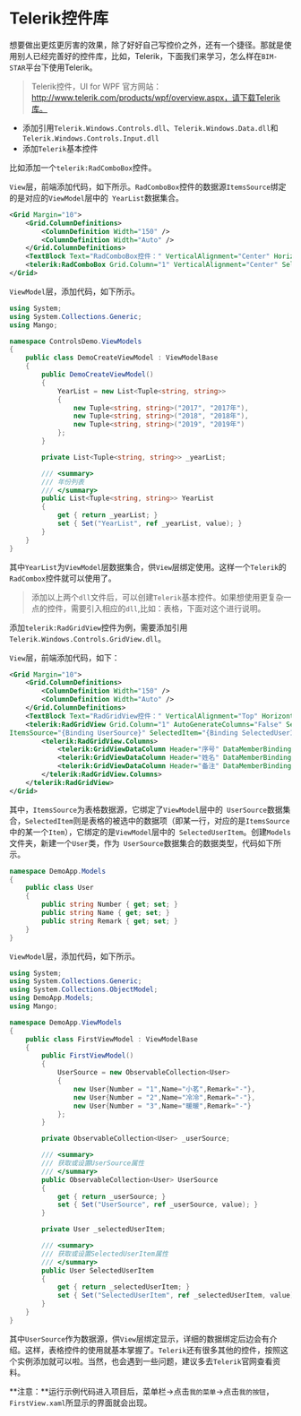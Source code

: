 # Telerik控件库

想要做出更炫更厉害的效果，除了好好自己写控价之外，还有一个捷径。那就是使用别人已经完善好的控件库，比如，Telerik，下面我们来学习，怎么样在`BIM-STAR`平台下使用Telerik。

> Telerik控件，UI for WPF 官方网站：http://www.telerik.com/products/wpf/overview.aspx，请下载Telerik库。

- 添加引用`Telerik.Windows.Controls.dll`、`Telerik.Windows.Data.dll`和`Telerik.Windows.Controls.Input.dll`
- 添加`Telerik`基本控件

比如添加一个`telerik:RadComboBox`控件。

`View`层，前端添加代码，如下所示。`RadComboBox`控件的数据源`ItemsSource`绑定的是对应的`ViewModel`层中的` YearList`数据集合。

```xml
<Grid Margin="10">
    <Grid.ColumnDefinitions>
        <ColumnDefinition Width="150" />
        <ColumnDefinition Width="Auto" />
    </Grid.ColumnDefinitions>
    <TextBlock Text="RadComboBox控件：" VerticalAlignment="Center" HorizontalAlignment="Right" />
    <telerik:RadComboBox Grid.Column="1" VerticalAlignment="Center" SelectedValuePath="Item1" DisplayMemberPath="Item2" ItemsSource="{Binding YearList}" x:Name="RCbxYear" MinWidth="150" />
</Grid>
```

`ViewModel`层，添加代码，如下所示。

```c#
using System;
using System.Collections.Generic;
using Mango;

namespace ControlsDemo.ViewModels
{
    public class DemoCreateViewModel : ViewModelBase
    {
        public DemoCreateViewModel()
        {
            YearList = new List<Tuple<string, string>>
            {
                new Tuple<string, string>("2017", "2017年"),
                new Tuple<string, string>("2018", "2018年"),
                new Tuple<string, string>("2019", "2019年")
            };
        }

        private List<Tuple<string, string>> _yearList;

        /// <summary>
        /// 年份列表
        /// </summary>
        public List<Tuple<string, string>> YearList
        {
            get { return _yearList; }
            set { Set("YearList", ref _yearList, value); }
        }
    }
}
```

其中`YearList`为`ViewModel`层数据集合，供`View`层绑定使用。这样一个`Telerik`的`RadCombox`控件就可以使用了。

> 添加以上两个`dll`文件后，可以创建`Telerik`基本控件。如果想使用更复杂一点的控件，需要引入相应的`dll`,比如：表格，下面对这个进行说明。

添加`telerik:RadGridView`控件为例，需要添加引用`Telerik.Windows.Controls.GridView.dll`。

`View`层，前端添加代码，如下：

```xml
<Grid Margin="10">
    <Grid.ColumnDefinitions>
        <ColumnDefinition Width="150" />
        <ColumnDefinition Width="Auto" />
    </Grid.ColumnDefinitions>
    <TextBlock Text="RadGridView控件：" VerticalAlignment="Top" HorizontalAlignment="Right" />
    <telerik:RadGridView Grid.Column="1" AutoGenerateColumns="False" SelectionMode="Single" ShowGroupPanel="False" IsFilteringAllowed="False" RowIndicatorVisibility="Collapsed" CanUserFreezeColumns="False" IsReadOnly="True" ShowColumnSortIndexes="True"
ItemsSource="{Binding UserSource}" SelectedItem="{Binding SelectedUserItem}">
        <telerik:RadGridView.Columns>
            <telerik:GridViewDataColumn Header="序号" DataMemberBinding="{Binding Number}" />
            <telerik:GridViewDataColumn Header="姓名" DataMemberBinding="{Binding Name}" />
            <telerik:GridViewDataColumn Header="备注" DataMemberBinding="{Binding Remark}" />
        </telerik:RadGridView.Columns>
    </telerik:RadGridView>
</Grid>
```

其中，`ItemsSource`为表格数据源，它绑定了`ViewModel`层中的` UserSource`数据集合，`SelectedItem`则是表格的被选中的数据项（即某一行，对应的是`ItemsSource`中的某一个`Item`），它绑定的是`ViewModel`层中的` SelectedUserItem`。创建`Models`文件夹，新建一个`User`类，作为` UserSource`数据集合的数据类型，代码如下所示。

```c#
namespace DemoApp.Models
{
    public class User
    {
        public string Number { get; set; }
        public string Name { get; set; }
        public string Remark { get; set; }
    }
}
```

`ViewModel`层，添加代码，如下所示。

```c#
using System;
using System.Collections.Generic;
using System.Collections.ObjectModel;
using DemoApp.Models;
using Mango;

namespace DemoApp.ViewModels
{
    public class FirstViewModel : ViewModelBase
    {
        public FirstViewModel()
        {
            UserSource = new ObservableCollection<User>
            {
                new User{Number = "1",Name="小茗",Remark="-"},
                new User{Number = "2",Name="冷冷",Remark="-"},
                new User{Number = "3",Name="暖暖",Remark="-"}
            };
        }

        private ObservableCollection<User> _userSource;

        /// <summary>
        /// 获取或设置UserSource属性
        /// </summary>
        public ObservableCollection<User> UserSource
        {
            get { return _userSource; }
            set { Set("UserSource", ref _userSource, value); }
        }

        private User _selectedUserItem;

        /// <summary>
        /// 获取或设置SelectedUserItem属性
        /// </summary>
        public User SelectedUserItem
        {
            get { return _selectedUserItem; }
            set { Set("SelectedUserItem", ref _selectedUserItem, value); }
        }
    }
}
```

其中`UserSource`作为数据源，供`View`层绑定显示，详细的数据绑定后边会有介绍。这样，表格控件的使用就基本掌握了。`Telerik`还有很多其他的控件，按照这个实例添加就可以啦。当然，也会遇到一些问题，建议多去`Telerik`官网查看资料。

**注意：**运行示例代码进入项目后，菜单栏->点击`我的菜单`->点击`我的按钮`，`FirstView.xaml`所显示的界面就会出现。